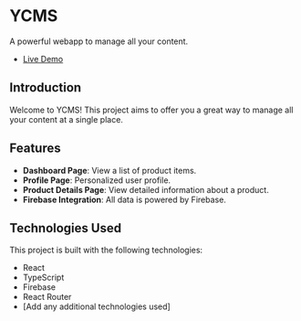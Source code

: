 # YCMS

A powerful webapp to manage all your content.

- [Live Demo](https://hilarious-puppy-e0e7b9.netlify.app)

## Introduction

Welcome to YCMS! This project aims to offer you a great way to manage all your content at a single place.

## Features

- **Dashboard Page**: View a list of product items.
- **Profile Page**: Personalized user profile.
- **Product Details Page**: View detailed information about a product.
- **Firebase Integration**: All data is powered by Firebase.

## Technologies Used

This project is built with the following technologies:

- React
- TypeScript
- Firebase
- React Router
- [Add any additional technologies used]
